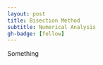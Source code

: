 ```yaml
---
layout: post
title: Bisection Method
subtitle: Numerical Analysis
gh-badge: [follow]
---
```


Something